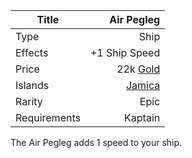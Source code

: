|Title      | Air Pegleg             
|-|-:
|Type       | Ship                    
|Effects    |  +1 Ship Speed
|Price      | 22k [Gold](gold.md)       
|Islands    | [Jamica](gameplay/islands/jamaica.md)        
|Rarity     | Epic                      
|Requirements| Kaptain

The Air Pegleg adds 1 speed to your ship. 

